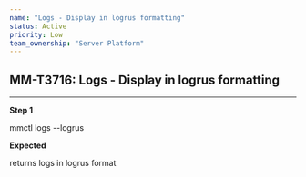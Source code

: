 ```yaml
---
name: "Logs - Display in logrus formatting"
status: Active
priority: Low
team_ownership: "Server Platform"
---
```


## MM-T3716: Logs - Display in logrus formatting

---

**Step 1**

mmctl logs --logrus

**Expected**

returns logs in logrus format
